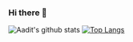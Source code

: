 ### Hi there 👋

<!--
**AaditT/AaditT** is a ✨ _special_ ✨ repository because its `README.md` (this file) appears on your GitHub profile.

Here are some ideas to get you started:

- 🔭 I’m currently working on ...
- 🌱 I’m currently learning ...
- 👯 I’m looking to collaborate on ...
- 🤔 I’m looking for help with ...
- 💬 Ask me about ...
- 📫 How to reach me: ...
- 😄 Pronouns: ...
- ⚡ Fun fact: ...
-->
![Aadit's github stats](https://github-readme-stats.vercel.app/api?username=aaditt&count_private=true)
[![Top Langs](https://github-readme-stats.vercel.app/api/top-langs/?username=aaditt)](https://github.com/anuraghazra/github-readme-stats)
